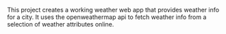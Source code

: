 This project creates a working weather web app that provides weather info for a city.  It uses the openweathermap api to fetch weather info from a selection of weather attributes online.